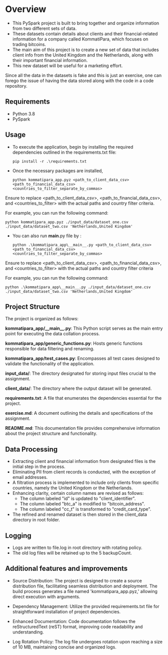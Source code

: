 # Overview

- This PySpark project is built to bring together and organize information from two different sets of data.
- These datasets contain details about clients and their financial-related information for a company called KommatiPara,
  which focuses on trading bitcoins.
- The main aim of this project is to create a new set of data that includes client info from the United Kingdom and the Netherlands,
  along with their important financial information.
- This new dataset will be useful for a marketing effort.

Since all the data in the datasets is fake and this is just an exercise, one can forego the issue of having the data stored along with the code in a code repository.

## Requirements

- Python 3.8
- PySpark

## Usage

- To execute the application, begin by installing the required dependencies outlined in the requirements.txt file:

    ```pip install -r .\requirements.txt```

- Once the necessary packages are installed,

    ```python kommatipara_app.pyz <path_to_client_data_csv> <path_to_financial_data_csv> <countries_to_filter_separate_by_commas>```

Ensure to replace <path_to_client_data_csv>, <path_to_financial_data_csv>, and <countries_to_filter> with the actual paths and country filter criteria.

For example, you can run the following command:

`python kommatipara_app.pyz ./input_data/dataset_one.csv ./input_data/dataset_two.csv 'Netherlands,United Kingdom'`

- You can also run __main__.py file by :

    ```python .\kommatipara_app\__main__.py <path_to_client_data_csv> <path_to_financial_data_csv> <countries_to_filter_separate_by_commas>```

Ensure to replace <path_to_client_data_csv>, <path_to_financial_data_csv>, and <countries_to_filter> with the actual paths and country filter criteria

For example, you can run the following command:

`python .\kommatipara_app\__main__.py ./input_data/dataset_one.csv ./input_data/dataset_two.csv 'Netherlands,United Kingdom'`

## Project Structure

The project is organized as follows:

**kommatipara_app/\_\_main\_\_.py**: This Python script serves as the main entry point for executing the data collation process.

**kommatipara_app/generic_functions.py**: Hosts generic functions responsible for data filtering and renaming.

**kommatipara_app/test_cases.py**: Encompasses all test cases designed to validate the functionality of the application.

**input_data/**: The directory designated for storing input files crucial to the assignment.

**client_data/**: The directory where the output dataset will be generated.

**requirements.txt**: A file that enumerates the dependencies essential for the project.

**exercise.md**: A document outlining the details and specifications of the assignment.

**README.md**: This documentation file provides comprehensive information about the project structure and functionality.

## Data Processing

- Extracting client and financial information from designated files is the initial step in the process.
- Eliminating PII from client records is conducted, with the exception of email addresses.
- A filtration process is implemented to include only clients from specific countries, namely the United Kingdom or the Netherlands.
- Enhancing clarity, certain column names are revised as follows:
  - The column labeled "id" is updated to "client_identifier".
  - The column labeled "btc_a" is modified to "bitcoin_address".
  - The column labeled "cc_t" is transformed to "credit_card_type".
- The refined and renamed dataset is then stored in the client_data directory in root folder.

## Logging

- Logs are written to file.log in root directory with rotating policy.
- The old log files will be retained up to the 5 backupCount.

## Additional features and improvements

- Source Distribution: The project is designed to create a source distribution file, facilitating seamless distribution and deployment. The build process generates a file named 'kommatipara_app.pyz,' allowing direct execution with arguments.

- Dependency Management: Utilize the provided requirements.txt file for straightforward installation of project dependencies.
- Enhanced Documentation: Code documentation follows the reStructuredText (reST) format, improving code readability and understanding.
- Log Rotation Policy: The log file undergoes rotation upon reaching a size of 10 MB, maintaining concise and organized logs.
